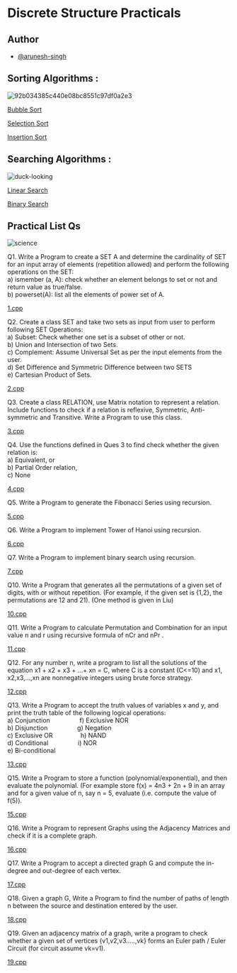 
# Discrete Structure Practicals



## Author

- [@arunesh-singh](https://github.com/arunesh-singh)



## Sorting Algorithms :
![92b034385c440e08bc8551c97df0a2e3](https://user-images.githubusercontent.com/74259522/168984221-316ba02b-c194-445e-8422-fe8d284e6592.gif)

[Bubble Sort](https://github.com/ARSD-Bsc-Comp-Sci-2024/Discrete-Structure-18016/blob/main/bubble.cpp)

[Selection Sort](https://github.com/ARSD-Bsc-Comp-Sci-2024/Discrete-Structure-18016/blob/main/selection.cpp)

[Insertion Sort](https://github.com/ARSD-Bsc-Comp-Sci-2024/Discrete-Structure-18016/blob/main/insertion.cpp)

## Searching Algorithms :
![duck-looking](https://user-images.githubusercontent.com/74259522/168983603-23c04129-fa70-43c9-a107-6f4527a08dd1.gif)

[Linear Search](https://github.com/ARSD-Bsc-Comp-Sci-2024/Discrete-Structure-18016/blob/main/linear.cpp)

[Binary Search](https://github.com/ARSD-Bsc-Comp-Sci-2024/Discrete-Structure-18016/blob/main/binary.cpp)

## Practical List Qs
![science](https://user-images.githubusercontent.com/74259522/168984923-92f64220-af43-40ce-9980-3a17abda41b3.gif)

Q1. Write a Program to create a SET A and determine the cardinality of SET for an input array of 
elements (repetition allowed) and perform the following operations on the SET:<br />
a) ismember (a, A): check whether an element belongs to set or not and return value as
true/false.<br />
b) powerset(A): list all the elements of power set of A.<br />

[1.cpp](https://github.com/ARSD-Bsc-Comp-Sci-2024/Discrete-Structure-18016/blob/main/1.cpp)

Q2. Create a class SET and take two sets as input from user to perform following SET 
Operations:<br />
a) Subset: Check whether one set is a subset of other or not.<br />
b) Union and Intersection of two Sets.<br />
c) Complement: Assume Universal Set as per the input elements from the user.<br />
d) Set Difference and Symmetric Difference between two SETS<br />
e) Cartesian Product of Sets.<br />

[2.cpp](https://github.com/ARSD-Bsc-Comp-Sci-2024/Discrete-Structure-18016/blob/main/2.cpp)

Q3. Create a class RELATION, use Matrix notation to represent a relation. Include functions to 
check if a relation is reflexive, Symmetric, Anti-symmetric and Transitive. Write a Program
to use this class.

[3.cpp](https://github.com/ARSD-Bsc-Comp-Sci-2024/Discrete-Structure-18016/blob/main/3.cpp)

Q4. Use the functions defined in Ques 3 to find check whether the given relation is:<br />
a) Equivalent, or<br />
b) Partial Order relation, <br />
c) None<br />

[4.cpp](https://github.com/ARSD-Bsc-Comp-Sci-2024/Discrete-Structure-18016/blob/main/4.cpp)

Q5. Write a Program to generate the Fibonacci Series using recursion.

[5.cpp](https://github.com/ARSD-Bsc-Comp-Sci-2024/Discrete-Structure-18016/blob/main/5.cpp)

Q6. Write a Program to implement Tower of Hanoi using recursion.

[6.cpp](https://github.com/ARSD-Bsc-Comp-Sci-2024/Discrete-Structure-18016/blob/main/6.cpp)

Q7. Write a Program to implement binary search using recursion.

[7.cpp](https://github.com/ARSD-Bsc-Comp-Sci-2024/Discrete-Structure-18016/blob/main/7.cpp)

Q10. Write a Program that generates all the permutations of a given set of digits, with or without 
repetition. (For example, if the given set is {1,2}, the permutations are 12 and 21). (One 
method is given in Liu)

[10.cpp](https://github.com/ARSD-Bsc-Comp-Sci-2024/Discrete-Structure-18016/blob/main/10.cpp)

Q11. Write a Program to calculate Permutation and Combination for an input value n and r using 
recursive formula of nCr and nPr .

[11.cpp](https://github.com/ARSD-Bsc-Comp-Sci-2024/Discrete-Structure-18016/blob/main/11.cpp)

Q12. For any number n, write a program to list all the solutions of the equation x1 + x2 + x3 + …+ xn
= C, where C is a constant (C<=10) and x1, x2,x3,…,xn are nonnegative integers using brute 
force strategy.

[12.cpp](https://github.com/ARSD-Bsc-Comp-Sci-2024/Discrete-Structure-18016/blob/main/12.cpp)

Q13. Write a Program to accept the truth values of variables x and y, and print the truth table of 
the following logical operations: <br />
a) Conjunction   &nbsp;&nbsp;&nbsp;&nbsp;&nbsp;&nbsp;&nbsp;&nbsp;&nbsp;&nbsp;&nbsp;&nbsp;&nbsp;&nbsp;&nbsp;        f) Exclusive NOR <br />
b) Disjunction   &nbsp;&nbsp;&nbsp;&nbsp;&nbsp;&nbsp;&nbsp;&nbsp;&nbsp;&nbsp;&nbsp;&nbsp;&nbsp;&nbsp;&nbsp;           g) Negation <br />
c) Exclusive OR  &nbsp;&nbsp;&nbsp;&nbsp;&nbsp;&nbsp;&nbsp;&nbsp;&nbsp;&nbsp;&nbsp;&nbsp;&nbsp;&nbsp;        h) NAND <br />
d) Conditional   &nbsp;&nbsp;&nbsp;&nbsp;&nbsp;&nbsp;&nbsp;&nbsp;&nbsp;&nbsp;&nbsp;&nbsp;&nbsp;&nbsp;&nbsp;           i) NOR <br />
e) Bi-conditional

[13.cpp](https://github.com/ARSD-Bsc-Comp-Sci-2024/Discrete-Structure-18016/blob/main/13.cpp)

Q15. Write a Program to store a function (polynomial/exponential), and then evaluate the 
polynomial. (For example store f(x) = 4n3 + 2n + 9 in an array and for a given value 
of n, say n = 5, evaluate (i.e. compute the value of f(5)).

[15.cpp](https://github.com/ARSD-Bsc-Comp-Sci-2024/Discrete-Structure-18016/blob/main/15.cpp)

Q16. Write a Program to represent Graphs using the Adjacency Matrices and check if it is a 
complete graph.

[16.cpp](https://github.com/ARSD-Bsc-Comp-Sci-2024/Discrete-Structure-18016/blob/main/16.cpp)

Q17. Write a Program to accept a directed graph G and compute the in-degree and out-degree of 
each vertex.

[17.cpp](https://github.com/ARSD-Bsc-Comp-Sci-2024/Discrete-Structure-18016/blob/main/17.cpp)

Q18. Given a graph G, Write a Program to find the number of paths of length n between the 
source and destination entered by the user. 

[18.cpp](https://github.com/ARSD-Bsc-Comp-Sci-2024/Discrete-Structure-18016/blob/main/18.cpp)

Q19. Given an adjacency matrix of a graph, write a program to check whether a given set of 
vertices {v1,v2,v3.....,vk} forms an Euler path / Euler Circuit (for circuit assume vk=v1).

[19.cpp](https://github.com/ARSD-Bsc-Comp-Sci-2024/Discrete-Structure-18016/blob/main/19.cpp)
